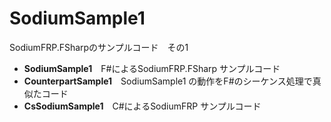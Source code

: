 # SodiumSample1
SodiumFRP.FSharpのサンプルコード　その1
- **SodiumSample1**　F#によるSodiumFRP.FSharp サンプルコード
- **CounterpartSample1**　SodiumSample1 の動作をF#のシーケンス処理で真似たコード
- **CsSodiumSample1**　C#によるSodiumFRP サンプルコード
